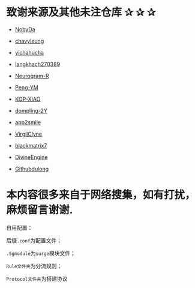 # 致谢来源及其他未注仓库 ✰ ✰ ✰

* [NobyDa](https://github.com/NobyDa)

* [chavyleung](https://github.com/chavyleung)

* [yichahucha](https://github.com/yichahucha)

* [langkhach270389](https://github.com/langkhach270389)

* [Neurogram-R](https://github.com/Neurogram-R)

* [Peng-YM](https://github.com/Peng-YM/QuanX)

* [KOP-XIAO](https://github.com/KOP-XIAO/QuantumultX)
 
* [dompling-2Y](https://github.com/dompling?tab=repositories)

* [app2smile](https://github.com/app2smile/rules)

* [VirgilClyne](https://github.com/VirgilClyne) 
 
* [blackmatrix7](https://github.com/blackmatrix7/ios_rule_script)

* [DivineEngine](https://github.com/DivineEngine/Profiles/tree/master)

* [Githubdulong](https://github.com/githubdulong/Script/blob/master)

# 本内容很多来自于网络搜集，如有打扰，麻烦留言谢谢.

自用配置：

后缀<code>.conf</code>为配置文件；

<code>.Sgmodule</code>为<code>surge</code>模块文件；

<code>Rule文件夹</code>为分流规则；

<code>Protocol文件夹</code>为搭建协议
